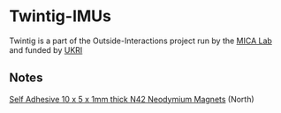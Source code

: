 # Twintig-IMUs

Twintig is a part of the Outside-Interactions project run by the [MICA Lab](https://micalab.org/) and funded by [UKRI](https://www.ukri.org/)

## Notes

[Self Adhesive 10 x 5 x 1mm thick N42 Neodymium Magnets](https://www.first4magnets.com/product/self-adhesive-10-x-5-x-1mm-thick-n42-neodymium-magnets-06kg-pull-2450) (North)
